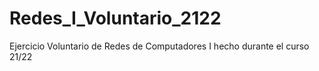 # Redes_I_Voluntario_2122
Ejercicio Voluntario de Redes de Computadores I hecho durante el curso 21/22
